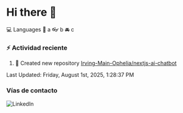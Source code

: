 # Hi there 👋

:computer: Languages
:pencil: a
:eyeglasses: b
:oncoming_automobile: c

### :zap: Actividad reciente
<!--RECENT_ACTIVITY:start-->
1. 📔 Created new repository [Irving-Main-Ophelia/nextjs-ai-chatbot](https://github.com/Irving-Main-Ophelia/nextjs-ai-chatbot)<br>
<!--RECENT_ACTIVITY:end-->
<!--RECENT_ACTIVITY:last_update-->
Last Updated: Friday, August 1st, 2025, 1:28:37 PM
<!--RECENT_ACTIVITY:last_update_end-->

### Vías de contacto

![LinkedIn](https://www.linkedin.com/in/irving-hernández-226846205/)
